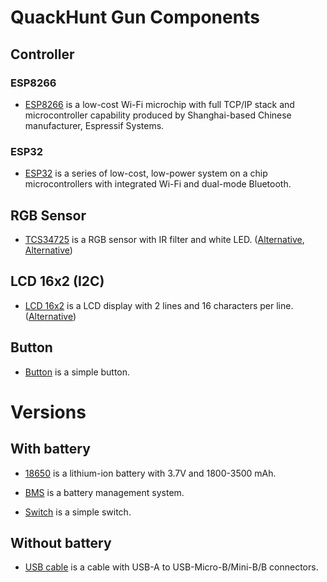 # QuackHunt Gun Components

## Controller

### ESP8266

- [ESP8266](https://www.espressif.com/en/products/hardware/esp8266ex/overview) is a low-cost Wi-Fi microchip with full TCP/IP stack and microcontroller capability produced by Shanghai-based Chinese manufacturer, Espressif Systems.

### ESP32

- [ESP32](https://www.espressif.com/en/products/hardware/esp32/overview) is a series of low-cost, low-power system on a chip microcontrollers with integrated Wi-Fi and dual-mode Bluetooth.

## RGB Sensor

- [TCS34725](https://www.adafruit.com/product/1334) is a RGB sensor with IR filter and white LED. ([Alternative](https://www.adafruit.com/product/1356), [Alternative](https://www.mouser.pl/ProductDetail/DFRobot/SEN0212))

## LCD 16x2 (I2C)

- [LCD 16x2](https://www.dfrobot.com/product-135.html) is a LCD display with 2 lines and 16 characters per line. ([Alternative](https://wiki.seeedstudio.com/Grove-16x2_LCD_Series/))

## Button

- [Button](https://www.adafruit.com/product/367) is a simple button.

# Versions

## With battery

- [18650](https://en.wikipedia.org/wiki/18650_battery) is a lithium-ion battery with 3.7V and 1800-3500 mAh.

- [BMS](https://en.wikipedia.org/wiki/Battery_management_system) is a battery management system.

- [Switch](https://en.wikipedia.org/wiki/Switch#Slide_switches) is a simple switch.

## Without battery

- [USB cable](https://en.wikipedia.org/wiki/USB) is a cable with USB-A to USB-Micro-B/Mini-B/B connectors.
